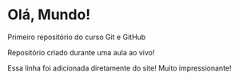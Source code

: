 # Olá, Mundo!
 Primeiro repositório do curso Git e GitHub

Repositório criado durante uma aula ao vivo!

Essa linha foi adicionada diretamente do site! Muito impressionante!
